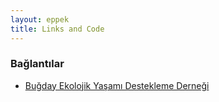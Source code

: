 ```yaml
---
layout: eppek
title: Links and Code
---
```

### Bağlantılar

* [Buğday Ekolojik Yaşamı Destekleme Derneği](http://www.bugday.org)

